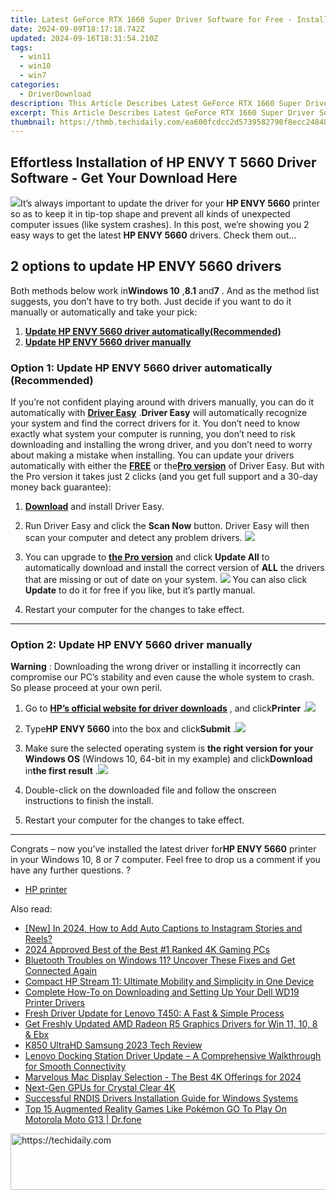 ```yaml
---
title: Latest GeForce RTX 1660 Super Driver Software for Free - Install Guide
date: 2024-09-09T18:17:18.742Z
updated: 2024-09-16T18:31:54.210Z
tags:
  - win11
  - win10
  - win7
categories:
  - DriverDownload
description: This Article Describes Latest GeForce RTX 1660 Super Driver Software for Free - Install Guide
excerpt: This Article Describes Latest GeForce RTX 1660 Super Driver Software for Free - Install Guide
thumbnail: https://thmb.techidaily.com/ea600fcdcc2d5739582790f8ecc24848128b14c3ba69f4885da8723ba49d2002.jpg
---
```


## Effortless Installation of HP ENVY T 5660 Driver Software - Get Your Download Here

![](https://images.drivereasy.com/wp-content/uploads/2018/06/img_5b2a08ed497d8.jpg)It’s always important to update the driver for your **HP ENVY 5660** printer so as to keep it in tip-top shape and prevent all kinds of unexpected computer issues (like system crashes).  In this post, we’re showing you 2 easy ways to get the latest **HP ENVY 5660**  drivers. Check them out…

## 2 options to update **HP ENVY 5660 drivers**

 Both methods below work in**Windows 10** ,**8.1**  and**7** . And as the method list suggests, you don’t have to try both. Just decide if you want to do it manually or automatically and take your pick:

1. **[Update HP ENVY 5660 driver automatically(Recommended)](https://www.drivereasy.com/knowledge/hp-envy-5660-driver-download-install-easily/#O1)**
2. **[Update HP ENVY 5660 driver manually](https://tools.techidaily.com/drivereasy/download/)**

### Option 1: Update **HP ENVY 5660**  driver automatically (Recommended)

If you’re not confident playing around with drivers manually, you can do it automatically with **[Driver Easy](https://tools.techidaily.com/drivereasy/download/)** .**Driver Easy**  will automatically recognize your system and find the correct drivers for it. You don’t need to know exactly what system your computer is running, you don’t need to risk downloading and installing the wrong driver, and you don’t need to worry about making a mistake when installing. You can update your drivers automatically with either the **[FREE](https://tools.techidaily.com/drivereasy/download/)** or the[**Pro version**](https://tools.techidaily.com/drivereasy/download/) of Driver Easy. But with the Pro version it takes just 2 clicks (and you get full support and a 30-day money back guarantee):

1. **[Download](https://tools.techidaily.com/drivereasy/download/)**  and install Driver Easy.
2. Run Driver Easy and click the **Scan Now** button. Driver Easy will then scan your computer and detect any problem drivers. ![](https://images.drivereasy.com/wp-content/uploads/2018/05/img_5afb955c3ee3c.jpg)
3. You can upgrade to **[the Pro version](https://tools.techidaily.com/drivereasy/download/)**  and click **Update All** to automatically download and install the correct version of **ALL**  the drivers that are missing or out of date on your system. ![](https://images.drivereasy.com/wp-content/uploads/2018/09/img_5b8e00c0171da.jpg) You can also click **Update** to do it for free if you like, but it’s partly manual.

4. Restart your computer for the changes to take effect.

---

### Option 2: Update **HP ENVY 5660**  driver manually

**Warning** : Downloading the wrong driver or installing it incorrectly can compromise our PC’s stability and even cause the whole system to crash. So please proceed at your own peril.

1. Go to **[HP’s official website for driver downloads](https://support.hp.com/hk-en/drivers)**  , and click**Printer** .![](https://images.drivereasy.com/wp-content/uploads/2018/06/img_5b17620c2da6d.jpg)
2. Type**HP ENVY 5660** into the box and click**Submit** .![](https://images.drivereasy.com/wp-content/uploads/2018/06/img_5b1762cc8910c.png)
3. Make sure the selected operating system is **the right version for your Windows OS** (Windows 10, 64-bit in my example) and click**Download** in**the first result** .![](https://images.drivereasy.com/wp-content/uploads/2018/06/img_5b176382863d2.jpg)

4. Double-click on the downloaded file and follow the onscreen instructions to finish the install.

5. Restart your computer for the changes to take effect.

---

 Congrats – now you’ve installed the latest driver for**HP ENVY 5660**  printer  in your Windows 10, 8 or 7 computer. Feel free to drop us a comment if you have any further questions. ?

* [HP printer](https://tools.techidaily.com/drivereasy/download/)

<ins class="adsbygoogle"
     style="display:block"
     data-ad-format="autorelaxed"
     data-ad-client="ca-pub-7571918770474297"
     data-ad-slot="1223367746"></ins>

<ins class="adsbygoogle"
     style="display:block"
     data-ad-client="ca-pub-7571918770474297"
     data-ad-slot="8358498916"
     data-ad-format="auto"
     data-full-width-responsive="true"></ins>

<span class="atpl-alsoreadstyle">Also read:</span>
<div><ul>
<li><a href="https://instagram-video-recordings.techidaily.com/new-in-2024-how-to-add-auto-captions-to-instagram-stories-and-reels/"><u>[New] In 2024, How to Add Auto Captions to Instagram Stories and Reels?</u></a></li>
<li><a href="https://extra-hints.techidaily.com/2024-approved-best-of-the-best-1-ranked-4k-gaming-pcs/"><u>2024 Approved Best of the Best #1 Ranked 4K Gaming PCs</u></a></li>
<li><a href="https://sound-issues.techidaily.com/bluetooth-troubles-on-windows-11-uncover-these-fixes-and-get-connected-again/"><u>Bluetooth Troubles on Windows 11? Uncover These Fixes and Get Connected Again</u></a></li>
<li><a href="https://buynow-marvelous.techidaily.com/compact-hp-stream-11-ultimate-mobility-and-simplicity-in-one-device/"><u>Compact HP Stream 11: Ultimate Mobility and Simplicity in One Device</u></a></li>
<li><a href="https://driver-download.techidaily.com/complete-how-to-on-downloading-and-setting-up-your-dell-wd19-printer-drivers/"><u>Complete How-To on Downloading and Setting Up Your Dell WD19 Printer Drivers</u></a></li>
<li><a href="https://driver-download.techidaily.com/fresh-driver-update-for-lenovo-t450-a-fast-and-simple-process/"><u>Fresh Driver Update for Lenovo T450: A Fast & Simple Process</u></a></li>
<li><a href="https://driver-download.techidaily.com/get-freshly-updated-amd-radeon-r5-graphics-drivers-for-win-11-10-8-and-ebx/"><u>Get Freshly Updated AMD Radeon R5 Graphics Drivers for Win 11, 10, 8 & Ebx</u></a></li>
<li><a href="https://extra-lessons.techidaily.com/k850-ultrahd-samsung-2023-tech-review/"><u>K850 UltraHD Samsung 2023 Tech Review</u></a></li>
<li><a href="https://driver-download.techidaily.com/lenovo-docking-station-driver-update-a-comprehensive-walkthrough-for-smooth-connectivity/"><u>Lenovo Docking Station Driver Update – A Comprehensive Walkthrough for Smooth Connectivity</u></a></li>
<li><a href="https://extra-guidance.techidaily.com/marvelous-mac-display-selection-the-best-4k-offerings-for-2024/"><u>Marvelous Mac Display Selection - The Best 4K Offerings for 2024</u></a></li>
<li><a href="https://extra-information.techidaily.com/next-gen-gpus-for-crystal-clear-4k/"><u>Next-Gen GPUs for Crystal Clear 4K</u></a></li>
<li><a href="https://driver-download.techidaily.com/successful-rndis-drivers-installation-guide-for-windows-systems/"><u>Successful RNDIS Drivers Installation Guide for Windows Systems</u></a></li>
<li><a href="https://android-pokemon-go.techidaily.com/top-15-augmented-reality-games-like-pokemon-go-to-play-on-motorola-moto-g13-drfone-by-drfone-virtual-android/"><u>Top 15 Augmented Reality Games Like Pokémon GO To Play On Motorola Moto G13 | Dr.fone</u></a></li>
</ul></div>

<!-- affiliate ads begin -->
<a href="https://ephamedtechinc.pxf.io/c/5597632/2137213/26400" target="_top" id="2137213">
  <img src="//a.impactradius-go.com/display-ad/26400-2137213" border="0" alt="https://techidaily.com" width="728" height="90"/>
</a>
<img height="0" width="0" src="https://ephamedtechinc.pxf.io/i/5597632/2137213/26400" style="position:absolute;visibility:hidden;" border="0" />
<!-- affiliate ads end -->

